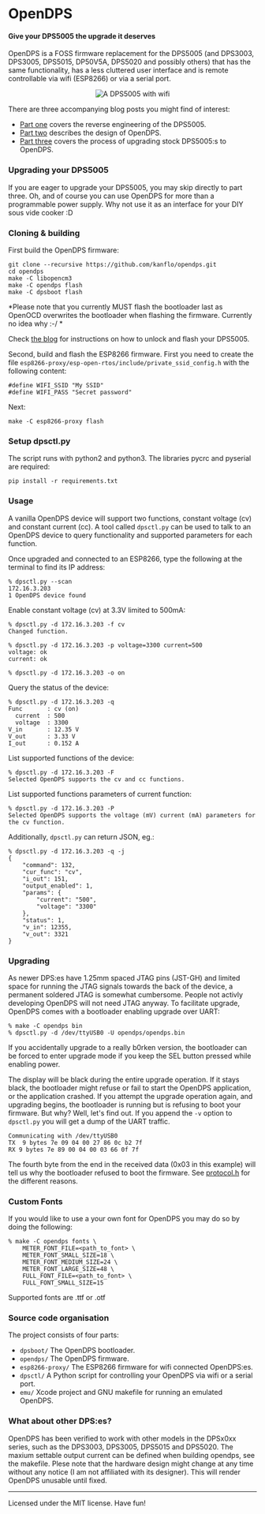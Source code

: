 # OpenDPS

#### Give your DPS5005 the upgrade it deserves

OpenDPS is a FOSS firmware replacement for the DPS5005 (and DPS3003, DPS3005, DPS5015, DP50V5A, DPS5020 and possibly others) that has the same functionality, has a less cluttered user interface and is remote controllable via wifi (ESP8266) or via a serial port.

<p align="center">
<img src="https://raw.githubusercontent.com/kanflo/opendps/master/image.jpg" alt="A DPS5005 with wifi"/>
</p>

There are three accompanying blog posts you might find of interest:

* [Part one](https://johan.kanflo.com/hacking-the-dps5005/) covers the reverse engineering of the DPS5005.
* [Part two](https://johan.kanflo.com/opendps-design/) describes the design of OpenDPS.
* [Part three](https://johan.kanflo.com/upgrading-your-dps5005/) covers the process of upgrading stock DPS5005:s to OpenDPS.

### Upgrading your DPS5005

If you are eager to upgrade your DPS5005, you may skip directly to part three. Oh, and of course you can use OpenDPS for more than a programmable power supply. Why not use it as an interface for your DIY sous vide cooker :D


### Cloning & building

First build the OpenDPS firmware:

```
git clone --recursive https://github.com/kanflo/opendps.git
cd opendps
make -C libopencm3
make -C opendps flash
make -C dpsboot flash
```

*Please note that you currently MUST flash the bootloader last as OpenOCD overwrites the bootloader when flashing the firmware. Currently no idea why :-/ *

Check [the blog](https://johan.kanflo.com/upgrading-your-dps5005/) for instructions on how to unlock and flash your DPS5005.

Second, build and flash the ESP8266 firmware. First you need to create the file `esp8266-proxy/esp-open-rtos/include/private_ssid_config.h` with the following content:

```
#define WIFI_SSID "My SSID"
#define WIFI_PASS "Secret password"
```

Next:

```
make -C esp8266-proxy flash
```

### Setup dpsctl.py

The script runs with python2 and python3. The libraries pycrc and pyserial are required:

```
pip install -r requirements.txt
```

### Usage

A vanilla OpenDPS device will support two functions, constant voltage (cv) and constant current (cc). A tool called `dpsctl.py` can be used to talk to an OpenDPS device to query functionality and supported parameters for each function.

Once upgraded and connected to an ESP8266, type the following at the terminal to find its IP address:

```
% dpsctl.py --scan
172.16.3.203
1 OpenDPS device found
```

Enable constant voltage (cv) at 3.3V limited to 500mA:

```
% dpsctl.py -d 172.16.3.203 -f cv
Changed function.

% dpsctl.py -d 172.16.3.203 -p voltage=3300 current=500
voltage: ok
current: ok

% dpsctl.py -d 172.16.3.203 -o on
```

Query the status of the device:

```
% dpsctl.py -d 172.16.3.203 -q
Func       : cv (on)
  current  : 500
  voltage  : 3300
V_in       : 12.35 V
V_out      : 3.33 V
I_out      : 0.152 A
```

List supported functions of the device:

```
% dpsctl.py -d 172.16.3.203 -F
Selected OpenDPS supports the cv and cc functions.
```

List supported functions parameters of current function:

```
% dpsctl.py -d 172.16.3.203 -P
Selected OpenDPS supports the voltage (mV) current (mA) parameters for the cv function.
```

Additionally, `dpsctl.py` can return JSON, eg.:

```
% dpsctl.py -d 172.16.3.203 -q -j
{
    "command": 132,
    "cur_func": "cv",
    "i_out": 151,
    "output_enabled": 1,
    "params": {
        "current": "500",
        "voltage": "3300"
    },
    "status": 1,
    "v_in": 12355,
    "v_out": 3321
}
```

### Upgrading

As newer DPS:es have 1.25mm spaced JTAG pins (JST-GH) and limited space for running the JTAG signals towards the back of the device, a permanent soldered JTAG is somewhat cumbersome. People not activly developing OpenDPS will not need JTAG anyway. To facilitate upgrade, OpenDPS comes with a bootloader enabling upgrade over UART:

```
% make -C opendps bin
% dpsctl.py -d /dev/ttyUSB0 -U opendps/opendps.bin
```

If you accidentally upgrade to a really b0rken version, the bootloader can be forced to enter upgrade mode if you keep the SEL button pressed while enabling power.

The display will be black during the entire upgrade operation. If it stays black, the bootloader might refuse or fail to start the OpenDPS application, or the application crashed. If you attempt the upgrade operation again, and upgrading begins, the bootloader is running but is refusing to boot your firmware. But why? Well, let's find out. If you append the `-v` option to `dpsctl.py` you will get a dump of the UART traffic.

```
Communicating with /dev/ttyUSB0
TX  9 bytes 7e 09 04 00 27 86 0c b2 7f
RX 9 bytes 7e 89 00 04 00 03 66 0f 7f
```

The fourth byte from the end in the received data (0x03 in this example) will tell us why the bootloader refused to boot the firmware. See [protocol.h](https://github.com/kanflo/opendps/blob/master/opendps/protocol.h#L72) for the different reasons.

### Custom Fonts

If you would like to use a your own font for OpenDPS you may do so by doing the following:

```
% make -C opendps fonts \
    METER_FONT_FILE=<path_to_font> \
    METER_FONT_SMALL_SIZE=18 \
    METER_FONT_MEDIUM_SIZE=24 \
    METER_FONT_LARGE_SIZE=48 \
    FULL_FONT_FILE=<path_to_font> \
    FULL_FONT_SMALL_SIZE=15
```

Supported fonts are .ttf or .otf

### Source code organisation

The project consists of four parts:

* `dpsboot/` The OpenDPS bootloader.
* `opendps/` The OpenDPS firmware.
* `esp8266-proxy/` The ESP8266 firmware for wifi connected OpenDPS:es.
* `dpsctl/` A Python script for controlling your OpenDPS via wifi or a serial port.
* `emu/` Xcode project and GNU makefile for running an emulated OpenDPS.


### What about other DPS:es?

OpenDPS has been verified to work with other models in the DPSx0xx series, such as the DPS3003, DPS3005, DPS5015 and DPS5020. The maxium settable output current can be defined when building opendps, see the makefile. Plese note that the hardware design might change at any time without any notice (I am not affiliated with its designer). This will render OpenDPS unusable until fixed.

---
Licensed under the MIT license. Have fun!
